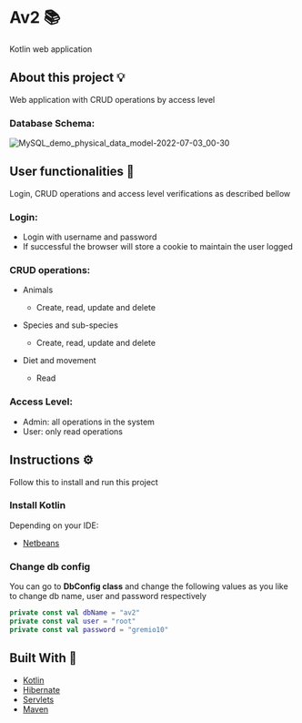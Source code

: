 # Av2 :books:

Kotlin web application

## About this project :bulb:

Web application with CRUD operations by access level

### Database Schema:

![MySQL_demo_physical_data_model-2022-07-03_00-30](https://user-images.githubusercontent.com/56542755/177023400-e839c0d5-42e2-45b6-9599-5a9b480b607a.png)

## User functionalities :robot:

Login, CRUD operations and access level verifications as described bellow

### Login:

- Login with username and password
- If successful the browser will store a cookie to maintain the user logged

### CRUD operations:

- Animals

  - Create, read, update and delete
  
- Species and sub-species

  - Create, read, update and delete
  
- Diet and movement

  - Read
  
### Access Level:

- Admin: all operations in the system
- User: only read operations

## Instructions :gear:

Follow this to install and run this project

### Install Kotlin

Depending on your IDE:

- [Netbeans](https://github.com/JetBrains/kotlin-netbeans)

### Change db config

You can go to **DbConfig class** and change the following values as you like to change db name, user and password respectively

``` kotlin
private const val dbName = "av2"
private const val user = "root"
private const val password = "gremio10"
```

## Built With :bricks:
- [Kotlin](https://kotlinlang.org/)
- [Hibernate](https://hibernate.org/orm/documentation/6.0/)
- [Servlets](https://jakarta.ee/specifications/servlet/5.0/)
- [Maven](https://maven.apache.org/guides/index.html)


